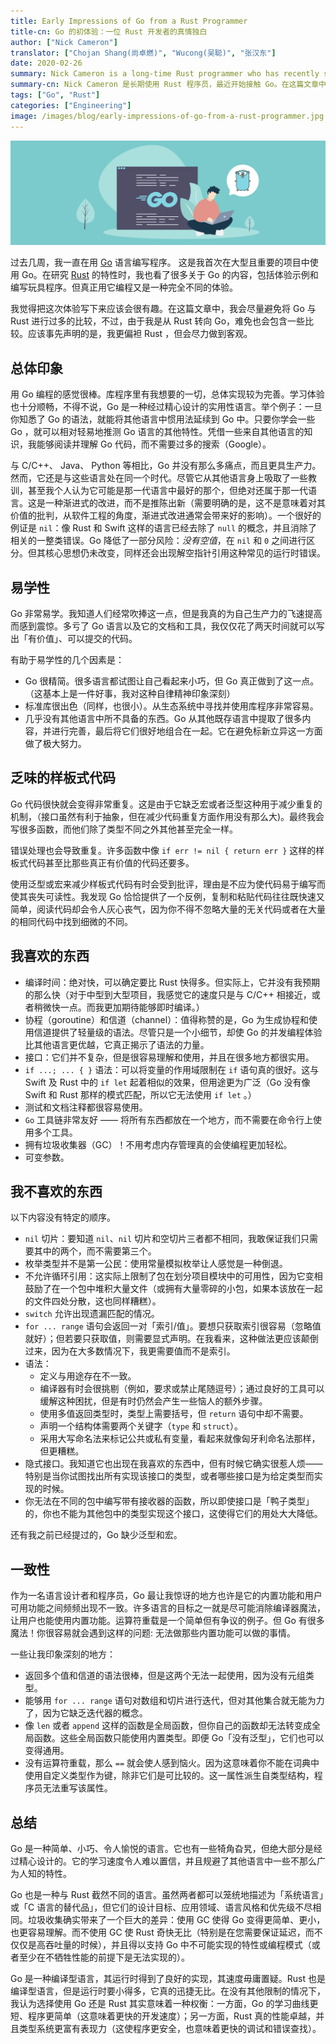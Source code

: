 ```yaml
---
title: Early Impressions of Go from a Rust Programmer
title-cn: Go 的初体验：一位 Rust 开发者的真情独白
author: ["Nick Cameron"]
translator: ["Chojan Shang(尚卓燃)", "Wucong(吴聪)", "张汉东"]
date: 2020-02-26
summary: Nick Cameron is a long-time Rust programmer who has recently started using Go. In this post, he talks about his early impressions of Go. Read this post to learn more.
summary-cn: Nick Cameron 是长期使用 Rust 程序员，最近开始接触 Go。在这篇文章中，他谈论了他对 Go 的初步印象。阅读这篇文章以了解更多信息。
tags: ["Go", "Rust"]
categories: ["Engineering"]
image: /images/blog/early-impressions-of-go-from-a-rust-programmer.jpg
---
```


![Early impressions of Go from a Rust programmer](media/early-impressions-of-go-from-a-rust-programmer.jpg)

过去几周，我一直在用 [Go](<https://en.wikipedia.org/wiki/Go_(programming_language)>) 语言编写程序。 这是我首次在大型且重要的项目中使用 Go。在研究 [Rust](<https://en.wikipedia.org/wiki/Rust_(programming_language)>) 的特性时，我也看了很多关于 Go 的内容，包括体验示例和编写玩具程序。但真正用它编程又是一种完全不同的体验。

我觉得把这次体验写下来应该会很有趣。在这篇文章中，我会尽量避免将 Go 与 Rust 进行过多的比较，不过，由于我是从 Rust 转向 Go，难免也会包含一些比较。应该事先声明的是，我更偏袒 Rust ，但会尽力做到客观。

## 总体印象

用 Go 编程的感觉很棒。库程序里有我想要的一切，总体实现较为完善。学习体验也十分顺畅，不得不说，Go 是一种经过精心设计的实用性语言。举个例子：一旦你知悉了 Go 的语法，就能将其他语言中惯用法延续到 Go 中。只要你学会一些 Go ，就可以相对轻易地推测 Go 语言的其他特性。凭借一些来自其他语言的知识，我能够阅读并理解 Go 代码，而不需要过多的搜索（Google）。

与 C/C++、 Java、 Python 等相比，Go 并没有那么多痛点，而且更具生产力。然而，它还是与这些语言处在同一个时代。尽管它从其他语言身上吸取了一些教训，甚至我个人认为它可能是那一代语言中最好的那个，但绝对还属于那一代语言。这是一种渐进式的改进，而不是推陈出新（需要明确的是，这不是意味着对其价值的批判，从软件工程的角度，渐进式改进通常会带来好的影响）。一个很好的例证是 `nil`：像 Rust 和 Swift 这样的语言已经去除了 `null` 的概念，并且消除了相关的一整类错误。Go 降低了一部分风险：_没有空值_，在 `nil` 和 `0` 之间进行区分。但其核心思想仍未改变，同样还会出现解空指针引用这种常见的运行时错误。

## 易学性

Go 非常易学。我知道人们经常吹捧这一点，但是我真的为自己生产力的飞速提高而感到震惊。多亏了 Go 语言以及它的文档和工具，我仅仅花了两天时间就可以写出「有价值」、可以提交的代码。

有助于易学性的几个因素是：

- Go 很精简。很多语言都试图让自己看起来小巧，但 Go 真正做到了这一点。（这基本上是一件好事，我对这种自律精神印象深刻）
- 标准库很出色（同样，也很小）。从生态系统中寻找并使用库程序非常容易。
- 几乎没有其他语言中所不具备的东西。Go 从其他既存语言中提取了很多内容，并进行完善，最后将它们很好地组合在一起。它在避免标新立异这一方面做了极大努力。

## 乏味的样板式代码

Go 代码很快就会变得非常重复。这是由于它缺乏宏或者泛型这种用于减少重复的机制，（接口虽然有利于抽象，但在减少代码重复方面作用没有那么大)。最终我会写很多函数，而他们除了类型不同之外其他甚至完全一样。

错误处理也会导致重复。许多函数中像 `if err != nil { return err }` 这样的样板式代码甚至比那些真正有价值的代码还要多。

使用泛型或宏来减少样板式代码有时会受到批评，理由是不应为使代码易于编写而使其丧失可读性。我发现 Go 恰恰提供了一个反例，复制和粘贴代码往往既快速又简单，阅读代码却会令人灰心丧气，因为你不得不忽略大量的无关代码或者在大量的相同代码中找到细微的不同。

## 我喜欢的东西

- 编译时间：绝对快，可以确定要比 Rust 快得多。但实际上，它并没有我预期的那么快（对于中型到大型项目，我感觉它的速度只是与 C/C++ 相接近，或者稍微快一点。而我更加期待能够即时编译。）
- 协程（goroutine）和信道（channel）：值得称赞的是，Go 为生成协程和使用信道提供了轻量级的语法。尽管只是一个小细节，却使 Go 的并发编程体验比其他语言更优越，它真正揭示了语法的力量。
- 接口：它们并不复杂，但是很容易理解和使用，并且在很多地方都很实用。
- `if ...; ... { }` 语法：可以将变量的作用域限制在 `if` 语句真的很好。这与 Swift 及 Rust 中的 `if let` 起着相似的效果，但用途更为广泛（Go 没有像 Swift 和 Rust 那样的模式匹配，所以它无法使用 `if let` 。）
- 测试和文档注释都很容易使用。
- `Go` 工具链非常友好 —— 将所有东西都放在一个地方，而不需要在命令行上使用多个工具。
- 拥有垃圾收集器（GC）！不用考虑内存管理真的会使编程更加轻松。
- 可变参数。

## 我不喜欢的东西

以下内容没有特定的顺序。

- `nil` 切片：要知道 `nil`、`nil` 切片和空切片三者都不相同，我敢保证我们只需要其中的两个，而不需要第三个。
- 枚举类型并不是第一公民：使用常量模拟枚举让人感觉是一种倒退。
- 不允许循环引用：这实际上限制了包在划分项目模块中的可用性，因为它变相鼓励了在一个包中堆积大量文件（或拥有大量零碎的小包，如果本该放在一起的文件四处分散，这也同样糟糕）。
- `switch` 允许出现遗漏匹配的情况。
- `for ... range` 语句会返回一对「索引/值」。要想只获取索引很容易（忽略值就好）；但若要只获取值，则需要显式声明。在我看来，这种做法更应该颠倒过来，因为在大多数情况下，我更需要值而不是索引。
- 语法：
  - 定义与用途存在不一致。
  - 编译器有时会很挑剔（例如，要求或禁止尾随逗号）；通过良好的工具可以缓解这种困扰，但是有时仍然会产生一些恼人的额外步骤。
  - 使用多值返回类型时，类型上需要括号，但 `return` 语句中却不需要。
  - 声明一个结构体需要两个关键字（`type` 和 `struct`）。
  - 采用大写命名法来标记公共或私有变量，看起来就像匈牙利命名法那样，但更糟糕。
- 隐式接口。我知道它也出现在我喜欢的东西中，但有时候它确实很惹人烦——特别是当你试图找出所有实现该接口的类型，或者哪些接口是为给定类型而实现的时候。
- 你无法在不同的包中编写带有接收器的函数，所以即使接口是「鸭子类型」的，你也不能为其他包中的类型实现这个接口，这使得它们的用处大大降低。

还有我之前已经提过的，Go 缺少泛型和宏。

## 一致性

作为一名语言设计者和程序员，Go 最让我惊讶的地方也许是它的内置功能和用户可用功能之间频频出现不一致。许多语言的目标之一就是尽可能消除编译器魔法，让用户也能使用内置功能。运算符重载是一个简单但有争议的例子。但 Go 有很多魔法！你很容易就会遇到这样的问题: 无法做那些内置功能可以做的事情。

一些让我印象深刻的地方：

- 返回多个值和信道的语法很棒，但是这两个无法一起使用，因为没有元组类型。
- 能够用 `for ... range` 语句对数组和切片进行迭代，但对其他集合就无能为力了，因为它缺乏迭代器的概念。
- 像 `len` 或者 `append` 这样的函数是全局函数，但你自己的函数却无法转变成全局函数。这些全局函数只能使用内置类型。即便 Go「没有泛型」，它们也可以变得通用。
- 没有运算符重载，那么 `==` 就会使人感到恼火。因为这意味着你不能在词典中使用自定义类型作为键，除非它们是可比较的。这一属性派生自类型结构，程序员无法重写该属性。

## 总结

Go 是一种简单、小巧、令人愉悦的语言。它也有一些犄角旮旯，但绝大部分是经过精心设计的。它的学习速度令人难以置信，并且规避了其他语言中一些不那么广为人知的特性。

Go 也是一种与 Rust 截然不同的语言。虽然两者都可以笼统地描述为「系统语言」或「C 语言的替代品」，但它们的设计目标、应用领域、语言风格和优先级不尽相同。垃圾收集确实带来了一个巨大的差异：使用 GC 使得 Go 变得更简单、更小，也更容易理解。而不使用 GC 使 Rust 奇快无比（特别是在您需要保证延迟，而不仅仅是高吞吐量的时候），并且得以支持 Go 中不可能实现的特性或编程模式（或者至少在不牺牲性能的前提下是无法实现的）。

Go 是一种编译型语言，其运行时得到了良好的实现，其速度毋庸置疑。Rust 也是编译型语言，但是运行时要小得多，它真的迅捷无比。在没有其他限制的情况下，我认为选择使用 Go 还是 Rust 其实意味着一种权衡：一方面，Go 的学习曲线更短、程序更简单（这意味着更快的开发速度）；另一方面，Rust 真的性能卓越，并且类型系统更富有表现力（这使程序更安全，也意味着更快的调试和错误查找）。
